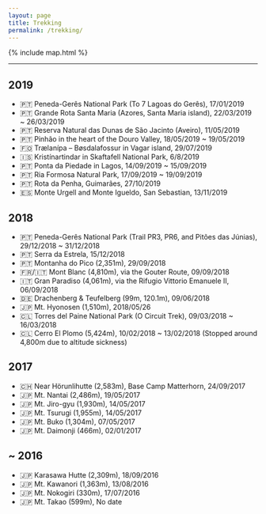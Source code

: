 ```yaml
---
layout: page
title: Trekking
permalink: /trekking/
---
```


{% include map.html %}

---

## 2019

- 🇵🇹 Peneda-Gerês National Park (To 7 Lagoas do Gerês), 17/01/2019
- 🇵🇹 Grande Rota Santa Maria (Azores, Santa Maria island), 22/03/2019 ~ 26/03/2019
- 🇵🇹 Reserva Natural das Dunas de São Jacinto (Aveiro), 11/05/2019
- 🇵🇹 Pinhão in the heart of the Douro Valley, 18/05/2019 ~ 19/05/2019
- 🇫🇴 Trælanípa – Bøsdalafossur in Vagar island, 29/07/2019
- 🇮🇸 Kristínartindar in Skaftafell National Park, 6/8/2019
- 🇵🇹 Ponta da Piedade in Lagos, 14/09/2019 ~ 15/09/2019
- 🇵🇹 Ria Formosa Natural Park, 17/09/2019 ~ 19/09/2019
- 🇵🇹 Rota da Penha, Guimarães, 27/10/2019
- 🇪🇸 Monte Urgell and Monte Igueldo, San Sebastian, 13/11/2019

## 2018

- 🇵🇹 Peneda-Gerês National Park (Trail PR3, PR6, and Pitões das Júnias), 29/12/2018 ~ 31/12/2018
- 🇵🇹 Serra da Estrela, 15/12/2018
- 🇵🇹 Montanha do Pico (2,351m), 29/09/2018
- 🇫🇷/🇮🇹 Mont Blanc (4,810m), via the Gouter Route, 09/09/2018
- 🇮🇹 Gran Paradiso (4,061m), via the Rifugio Vittorio Emanuele II, 06/09/2018
- 🇩🇪 Drachenberg & Teufelberg (99m, 120.1m), 09/06/2018
- 🇯🇵 Mt. Hyonosen (1,510m), 2018/05/26
- 🇨🇱 Torres del Paine National Park (O Circuit Trek), 09/03/2018 ~ 16/03/2018
- 🇨🇱 Cerro El Plomo (5,424m), 10/02/2018 ~ 13/02/2018 (Stopped around 4,800m due to altitude sickness)

## 2017

- 🇨🇭 Near Hörunlihutte (2,583m), Base Camp Matterhorn, 24/09/2017
- 🇯🇵 Mt. Nantai (2,486m), 19/05/2017
- 🇯🇵 Mt. Jiro-gyu (1,930m), 14/05/2017
- 🇯🇵 Mt. Tsurugi (1,955m), 14/05/2017
- 🇯🇵 Mt. Buko (1,304m), 07/05/2017
- 🇯🇵 Mt. Daimonji (466m), 02/01/2017

## ~ 2016

- 🇯🇵 Karasawa Hutte (2,309m), 18/09/2016
- 🇯🇵 Mt. Kawanori (1,363m), 13/08/2016
- 🇯🇵 Mt. Nokogiri (330m), 17/07/2016
- 🇯🇵 Mt. Takao (599m), No date
